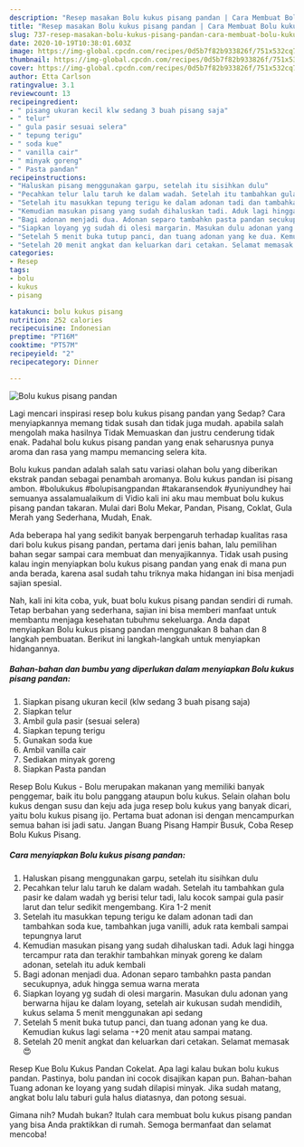 ```yaml
---
description: "Resep masakan Bolu kukus pisang pandan | Cara Membuat Bolu kukus pisang pandan Yang Lezat Sekali"
title: "Resep masakan Bolu kukus pisang pandan | Cara Membuat Bolu kukus pisang pandan Yang Lezat Sekali"
slug: 737-resep-masakan-bolu-kukus-pisang-pandan-cara-membuat-bolu-kukus-pisang-pandan-yang-lezat-sekali
date: 2020-10-19T10:38:01.603Z
image: https://img-global.cpcdn.com/recipes/0d5b7f82b933826f/751x532cq70/bolu-kukus-pisang-pandan-foto-resep-utama.jpg
thumbnail: https://img-global.cpcdn.com/recipes/0d5b7f82b933826f/751x532cq70/bolu-kukus-pisang-pandan-foto-resep-utama.jpg
cover: https://img-global.cpcdn.com/recipes/0d5b7f82b933826f/751x532cq70/bolu-kukus-pisang-pandan-foto-resep-utama.jpg
author: Etta Carlson
ratingvalue: 3.1
reviewcount: 13
recipeingredient:
- " pisang ukuran kecil klw sedang 3 buah pisang saja"
- " telur"
- " gula pasir sesuai selera"
- " tepung terigu"
- " soda kue"
- " vanilla cair"
- " minyak goreng"
- " Pasta pandan"
recipeinstructions:
- "Haluskan pisang menggunakan garpu, setelah itu sisihkan dulu"
- "Pecahkan telur lalu taruh ke dalam wadah. Setelah itu tambahkan gula pasir ke dalam wadah yg berisi telur tadi, lalu kocok sampai gula pasir larut dan telur sedikit mengembang. Kira 1-2 menit"
- "Setelah itu masukkan tepung terigu ke dalam adonan tadi dan tambahkan soda kue, tambahkan juga vanilli, aduk rata kembali sampai tepungnya larut"
- "Kemudian masukan pisang yang sudah dihaluskan tadi. Aduk lagi hingga tercampur rata dan terakhir tambahkan minyak goreng ke dalam adonan, setelah itu aduk kembali"
- "Bagi adonan menjadi dua. Adonan separo tambahkn pasta pandan secukupnya, aduk hingga semua warna merata"
- "Siapkan loyang yg sudah di olesi margarin. Masukan dulu adonan yang berwarna hijau ke dalam loyang, setelah air kukusan sudah mendidih, kukus selama 5 menit menggunakan api sedang"
- "Setelah 5 menit buka tutup panci, dan tuang adonan yang ke dua. Kemudian kukus lagi selama -+20 menit atau sampai matang."
- "Setelah 20 menit angkat dan keluarkan dari cetakan. Selamat memasak 😍"
categories:
- Resep
tags:
- bolu
- kukus
- pisang

katakunci: bolu kukus pisang 
nutrition: 252 calories
recipecuisine: Indonesian
preptime: "PT16M"
cooktime: "PT57M"
recipeyield: "2"
recipecategory: Dinner

---
```



![Bolu kukus pisang pandan](https://img-global.cpcdn.com/recipes/0d5b7f82b933826f/751x532cq70/bolu-kukus-pisang-pandan-foto-resep-utama.jpg)

Lagi mencari inspirasi resep bolu kukus pisang pandan yang Sedap? Cara menyiapkannya memang tidak susah dan tidak juga mudah. apabila salah mengolah maka hasilnya Tidak Memuaskan dan justru cenderung tidak enak. Padahal bolu kukus pisang pandan yang enak seharusnya punya aroma dan rasa yang mampu memancing selera kita.

Bolu kukus pandan adalah salah satu variasi olahan bolu yang diberikan ekstrak pandan sebagai penambah aromanya. Bolu kukus pandan isi pisang ambon. #bolukukus #bolupisangpandan #takaransendok #yuniyundhey hai semuanya assalamualaikum di Vidio kali ini aku mau membuat bolu kukus pisang pandan takaran. Mulai dari Bolu Mekar, Pandan, Pisang, Coklat, Gula Merah yang Sederhana, Mudah, Enak.

Ada beberapa hal yang sedikit banyak berpengaruh terhadap kualitas rasa dari bolu kukus pisang pandan, pertama dari jenis bahan, lalu pemilihan bahan segar sampai cara membuat dan menyajikannya. Tidak usah pusing kalau ingin menyiapkan bolu kukus pisang pandan yang enak di mana pun anda berada, karena asal sudah tahu triknya maka hidangan ini bisa menjadi sajian spesial.


Nah, kali ini kita coba, yuk, buat bolu kukus pisang pandan sendiri di rumah. Tetap berbahan yang sederhana, sajian ini bisa memberi manfaat untuk membantu menjaga kesehatan tubuhmu sekeluarga. Anda dapat menyiapkan Bolu kukus pisang pandan menggunakan 8 bahan dan 8 langkah pembuatan. Berikut ini langkah-langkah untuk menyiapkan hidangannya.

<!--inarticleads1-->

##### Bahan-bahan dan bumbu yang diperlukan dalam menyiapkan Bolu kukus pisang pandan:

1. Siapkan  pisang ukuran kecil (klw sedang 3 buah pisang saja)
1. Siapkan  telur
1. Ambil  gula pasir (sesuai selera)
1. Siapkan  tepung terigu
1. Gunakan  soda kue
1. Ambil  vanilla cair
1. Sediakan  minyak goreng
1. Siapkan  Pasta pandan


Resep Bolu Kukus - Bolu merupakan makanan yang memiliki banyak penggemar, baik itu bolu panggang ataupun bolu kukus. Selain olahan bolu kukus dengan susu dan keju ada juga resep bolu kukus yang banyak dicari, yaitu bolu kukus pisang ijo. Pertama buat adonan isi dengan mencampurkan semua bahan isi jadi satu. Jangan Buang Pisang Hampir Busuk, Coba Resep Bolu Kukus Pisang. 

<!--inarticleads2-->

##### Cara menyiapkan Bolu kukus pisang pandan:

1. Haluskan pisang menggunakan garpu, setelah itu sisihkan dulu
1. Pecahkan telur lalu taruh ke dalam wadah. Setelah itu tambahkan gula pasir ke dalam wadah yg berisi telur tadi, lalu kocok sampai gula pasir larut dan telur sedikit mengembang. Kira 1-2 menit
1. Setelah itu masukkan tepung terigu ke dalam adonan tadi dan tambahkan soda kue, tambahkan juga vanilli, aduk rata kembali sampai tepungnya larut
1. Kemudian masukan pisang yang sudah dihaluskan tadi. Aduk lagi hingga tercampur rata dan terakhir tambahkan minyak goreng ke dalam adonan, setelah itu aduk kembali
1. Bagi adonan menjadi dua. Adonan separo tambahkn pasta pandan secukupnya, aduk hingga semua warna merata
1. Siapkan loyang yg sudah di olesi margarin. Masukan dulu adonan yang berwarna hijau ke dalam loyang, setelah air kukusan sudah mendidih, kukus selama 5 menit menggunakan api sedang
1. Setelah 5 menit buka tutup panci, dan tuang adonan yang ke dua. Kemudian kukus lagi selama -+20 menit atau sampai matang.
1. Setelah 20 menit angkat dan keluarkan dari cetakan. Selamat memasak 😍


Resep Kue Bolu Kukus Pandan Cokelat. Apa lagi kalau bukan bolu kukus pandan. Pastinya, bolu pandan ini cocok disajikan kapan pun. Bahan-bahan Tuang adonan ke loyang yang sudah dilapisi minyak. Jika sudah matang, angkat bolu lalu taburi gula halus diatasnya, dan potong sesuai. 

Gimana nih? Mudah bukan? Itulah cara membuat bolu kukus pisang pandan yang bisa Anda praktikkan di rumah. Semoga bermanfaat dan selamat mencoba!
